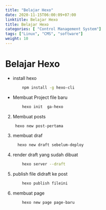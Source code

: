 ```yaml
---
title: "Belajar Hexo"
date: 2020-11-15T06:00:09+07:00
linktitle: Belajar Hexo
title: Belajar Hexo
categories: [ "Control Management System"]
tags: ["Linux", "CMS", "software"]
weight: 10
---
```


# Belajar Hexo

- install hexo 
	```bash
		npm install -g hexo-cli
	```

-  Membuat Project file baru
	```bash 
		hexo init  ga-hexo	
	```
2. Membuat posts
	```bash
	 hexo new post-pertama
	```
3. membuat draf  
	```bash
	  hexo new draft sebelum-deploy
	```
4. render draft yang sudah dibuat 
	```bash
		hexo server --draft
	```
	
5.  publish file didraft ke post 
	```bash
		hexo publish fileini
	```
4. membuat page 
	```bash
		hexo new page page-baru
	```

